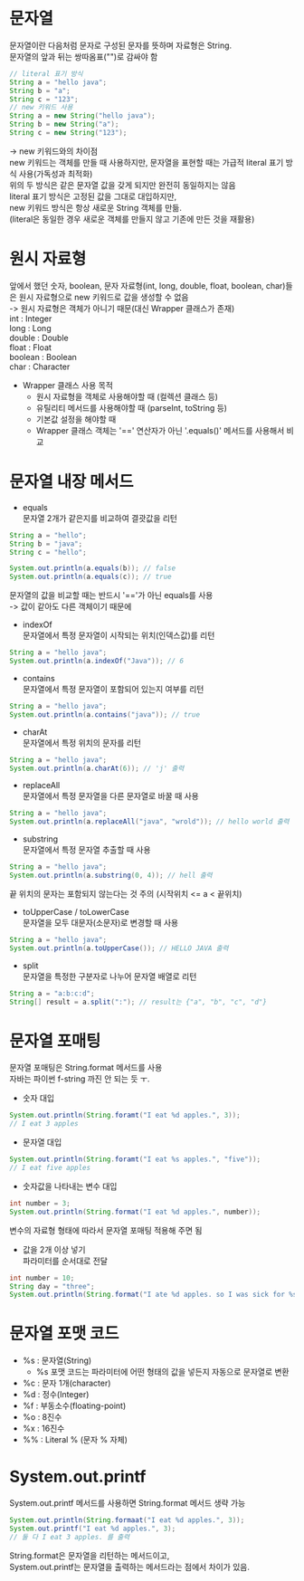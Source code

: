 # 문자열
문자열이란 다음처럼 문자로 구성된 문자를 뜻하며 자료형은 String.   
문자열의 앞과 뒤는 쌍따옴표("")로 감싸야 함   
```Java
// literal 표기 방식
String a = "hello java";
String b = "a";
String c = "123";
// new 키워드 사용
String a = new String("hello java");
String b = new String("a");
String c = new String("123");
```

-> new 키워드와의 차이점   
new 키워드는 객체를 만들 때 사용하지만, 문자열을 표현할 때는 가급적 literal 표기 방식 사용(가독성과 최적화)   
위의 두 방식은 같은 문자열 값을 갖게 되지만 완전히 동일하지는 않음   
literal 표기 방식은 고정된 값을 그대로 대입하지만,   
new 키워드 방식은 항상 새로운 String 객체를 만듦.   
(literal은 동일한 경우 새로운 객체를 만들지 않고 기존에 만든 것을 재활용)   

# 원시 자료형
앞에서 했던 숫자, boolean, 문자 자료형(int, long, double, float, boolean, char)들은 원시 자료형으로 new 키워드로 값을 생성할 수 없음   
-> 원시 자료형은 객체가 아니기 때문(대신 Wrapper 클래스가 존재)   
int : Integer   
long : Long   
double : Double   
float : Float   
boolean : Boolean   
char : Character   

- Wrapper 클래스 사용 목적
  - 원시 자료형을 객체로 사용해야할 때 (컬렉션 클래스 등)
  - 유틸리티 메서드를 사용해야할 때 (parseInt, toString 등)
  - 기본값 설정을 해야할 때
  - Wrapper 클래스 객체는 '==' 연산자가 아닌 '.equals()' 메서드를 사용해서 비교

# 문자열 내장 메서드
- equals   
문자열 2개가 같은지를 비교하여 결괏값을 리턴
```Java
String a = "hello";
String b = "java";
String c = "hello";

System.out.println(a.equals(b)); // false
System.out.println(a.equals(c)); // true
```
문자열의 값을 비교할 때는 반드시 '=='가 아닌 equals를 사용   
-> 값이 같아도 다른 객체이기 때문에   

- indexOf   
문자열에서 특정 문자열이 시작되는 위치(인덱스값)를 리턴
```Java
String a = "hello java";
System.out.println(a.indexOf("Java")); // 6
```

- contains   
문자열에서 특정 문자열이 포함되어 있는지 여부를 리턴
```Java
String a = "hello java";
System.out.println(a.contains("java")); // true
```

- charAt   
문자열에서 특정 위치의 문자를 리턴
```Java
String a = "hello java";
System.out.println(a.charAt(6)); // 'j' 출력
```

- replaceAll   
문자열에서 특정 문자열을 다른 문자열로 바꿀 때 사용
```Java
String a = "hello java";
System.out.println(a.replaceAll("java", "wrold")); // hello world 출력
```

- substring   
문자열에서 특정 문자열 추출할 때 사용
```Java
String a = "hello java";
System.out.println(a.substring(0, 4)); // hell 출력
```
끝 위치의 문자는 포함되지 않는다는 것 주의 (시작위치 <= a < 끝위치)   

- toUpperCase / toLowerCase   
문자열을 모두 대문자(소문자)로 변경할 때 사용
```Java
String a = "hello java";
System.out.println(a.toUpperCase()); // HELLO JAVA 출력
```

- split   
문자열을 특정한 구분자로 나누어 문자열 배열로 리턴
```Java
String a = "a:b:c:d";
String[] result = a.split(":"); // result는 {"a", "b", "c", "d"}
```

# 문자열 포매팅
문자열 포매팅은 String.format 메서드를 사용   
자바는 파이썬 f-string 까진 안 되는 듯 ㅜ.    

- 숫자 대입
```Java
System.out.println(String.foramt("I eat %d apples.", 3)); 
// I eat 3 apples
```

- 문자열 대입
```Java
System.out.println(String.foramt("I eat %s apples.", "five"));
// I eat five apples
```

- 숫자값을 나타내는 변수 대입
```Java
int number = 3;
System.out.println(String.format("I eat %d apples.", number));
```
변수의 자료형 형태에 따라서 문자열 포매팅 적용해 주면 됨   

- 값을 2개 이상 넣기   
파라미터를 순서대로 전달
```Java
int number = 10;
String day = "three";
System.out.println(String.format("I ate %d apples. so I was sick for %s days.", number, day));
```

# 문자열 포맷 코드
- %s : 문자열(String)
  - %s 포맷 코드는 파라미터에 어떤 형태의 값을 넣든지 자동으로 문자열로 변환
- %c : 문자 1개(character)
- %d : 정수(Integer)
- %f : 부동소수(floating-point)
- %o : 8진수
- %x : 16진수
- %% : Literal % (문자 % 자체)

# System.out.printf
System.out.printf 메서드를 사용하면 String.format 메서드 생략 가능
```Java
System.out.println(String.formaat("I eat %d apples.", 3));
System.out.printf("I eat %d apples.", 3);
// 둘 다 I eat 3 apples. 를 출력
```
String.format은 문자열을 리턴하는 메서드이고,   
System.out.printf는 문자열을 출력하는 메서드라는 점에서 차이가 있음.
